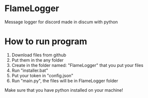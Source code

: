 # FlameLogger
Message logger for discord made in discum with python

# How to run program
1. Download files from github
2. Put them in the any folder
3. Create in the folder named: "FlameLogger" that you put your files
4. Run "installer.bat"
5. Put your token in "config.json"
6. Run "main.py", the files will be in FlameLogger folder

Make sure that you have python installed on your machine!
